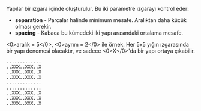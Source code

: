 Yapılar bir ızgara içinde oluşturulur. Bu iki parametre ızgarayı kontrol eder:

* **separation** - Parçalar halinde minimum mesafe. Aralıktan daha küçük olması gerekir.
* **spacing** - Kabaca bu kümedeki iki yapı arasındaki ortalama mesafe.

<0>aralık = 5</0>, <0>ayrım = 2</0> ile örnek. Her 5x5 yığın ızgarasında bir yapı denemesi olacaktır, ve sadece <0>X</0>'da bir yapı ortaya çıkabilir.

```
.............
..XXX..XXX..X
..XXX..XXX..X
..XXX..XXX..X
.............
.............
..XXX..XXX..X
..XXX..XXX..X
..XXX..XXX..X
```